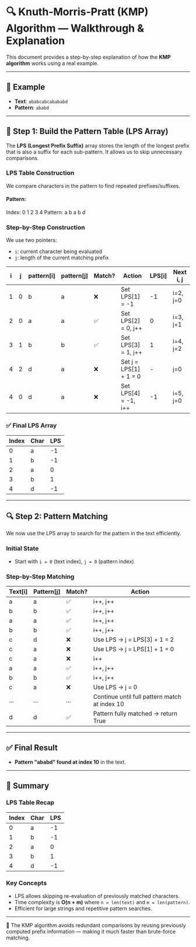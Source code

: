# 🔍 Knuth-Morris-Pratt (KMP) Algorithm — Walkthrough & Explanation

This document provides a step-by-step explanation of how the **KMP algorithm** works using a real example.

---

## 📘 Example

- **Text**: `ababcabcabababd`
- **Pattern**: `ababd`

---

## 🔧 Step 1: Build the Pattern Table (LPS Array)

The **LPS (Longest Prefix Suffix)** array stores the length of the longest prefix that is also a suffix for each sub-pattern. It allows us to skip unnecessary comparisons.

### LPS Table Construction

We compare characters in the pattern to find repeated prefixes/suffixes.

#### Pattern:

Index: 0 1 2 3 4
Pattern: a b a b d


### Step-by-Step Construction

We use two pointers:
- `i`: current character being evaluated
- `j`: length of the current matching prefix

| i | j | pattern[i] | pattern[j] | Match? | Action                            | LPS[i] | Next i, j |
|---|---|------------|------------|--------|------------------------------------|--------|-----------|
| 1 | 0 | b          | a          | ❌     | Set LPS[1] = -1                    | -1     | i=2, j=0   |
| 2 | 0 | a          | a          | ✅     | Set LPS[2] = 0, j++                | 0      | i=3, j=1   |
| 3 | 1 | b          | b          | ✅     | Set LPS[3] = 1, j++                | 1      | i=4, j=2   |
| 4 | 2 | d          | a          | ❌     | Set j = LPS[1] + 1 = 0             | -      | j=0        |
| 4 | 0 | d          | a          | ❌     | Set LPS[4] = -1, i++               | -1     | i=5, j=0   |

### ✅ Final LPS Array

| Index | Char | LPS |
|-------|------|-----|
| 0     | a    | -1  |
| 1     | b    | -1  |
| 2     | a    | 0   |
| 3     | b    | 1   |
| 4     | d    | -1  |

---

## 🔍 Step 2: Pattern Matching

We now use the LPS array to search for the pattern in the text efficiently.

### Initial State

- Start with `i = 0` (text index), `j = 0` (pattern index)

### Step-by-Step Matching

| Text[i] | Pattern[j] | Match? | Action                                           |
|---------|------------|--------|--------------------------------------------------|
| a       | a          | ✅     | i++, j++                                         |
| b       | b          | ✅     | i++, j++                                         |
| a       | a          | ✅     | i++, j++                                         |
| b       | b          | ✅     | i++, j++                                         |
| c       | d          | ❌     | Use LPS → j = LPS[3] + 1 = 2                     |
| c       | a          | ❌     | Use LPS → j = LPS[1] + 1 = 0                     |
| c       | a          | ❌     | i++                                              |
| a       | a          | ✅     | i++, j++                                         |
| b       | b          | ✅     | i++, j++                                         |
| c       | a          | ❌     | Use LPS → j = 0                                  |
| ...     | ...        | ...    | Continue until full pattern match at index 10   |
| d       | d          | ✅     | Pattern fully matched → return True             |

---

## ✅ Final Result

- **Pattern "ababd" found at index 10** in the text.

---

## 🧠 Summary

### LPS Table Recap

| Index | Char | LPS |
|-------|------|-----|
| 0     | a    | -1  |
| 1     | b    | -1  |
| 2     | a    | 0   |
| 3     | b    | 1   |
| 4     | d    | -1  |

### Key Concepts

- LPS allows skipping re-evaluation of previously matched characters.
- Time complexity is **O(n + m)** where `n = len(text)` and `m = len(pattern)`.
- Efficient for large strings and repetitive pattern searches.

---

📌 The KMP algorithm avoids redundant comparisons by reusing previously computed prefix information — making it much faster than brute-force matching.
